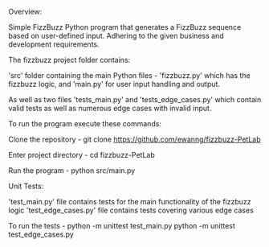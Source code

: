 Overview:

Simple FizzBuzz Python program that generates a FizzBuzz sequence based on user-defined input.
Adhering to the given business and development requirements.


The fizzbuzz project folder contains:

'src' folder containing the main Python files -
'fizzbuzz.py' which has the fizzbuzz logic, and 'main.py' for user input handling and output.

As well as two files 'tests_main.py' and 'tests_edge_cases.py'
which contain valid tests as well as numerous edge cases with invalid input.


To run the program execute these commands:

Clone the repository -
git clone https://github.com/ewanng/fizzbuzz-PetLab

Enter project directory -
cd fizzbuzz-PetLab

Run the program -
python src/main.py


Unit Tests:

'test_main.py' file contains tests for the main functionality of the fizzbuzz logic
'test_edge_cases.py' file contains tests covering various edge cases

To run the tests -
python -m unittest test_main.py
python -m unittest test_edge_cases.py
